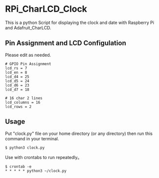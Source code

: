 # RPi_CharLCD_Clock
This is a python Script for displaying the clock and date with Raspberry Pi and Adafruit_CharLCD.

## Pin Assignment and LCD Configulation
Please edit as needed.
````
# GPIO Pin Assignment
lcd_rs = 7
lcd_en = 8
lcd_d4 = 25
lcd_d5 = 24
lcd_d6 = 23
lcd_d7 = 18

# 16 char 2 lines
lcd_columns = 16
lcd_rows = 2
````

## Usage
Put "clock.py" file on your home directory (or any directory) then run this command in your terminal.
````
$ python3 clock.py
````
Use with crontabs to run repeatedly。
````
$ crontab -e
* * * * * python3 ~/clock.py
````

